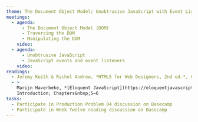```yaml
---
theme: The Document Object Model; Unobtrusive JavaScript with Event Listeners
meetings:
  - agenda:
      - The Document Object Model (DOM)
      - Traversing the DOM
      - Manipulating the DOM
    video:
  - agenda:
      - Unobtrusive JavaScript
      - JavaScript events and event listeners
    video:
readings:
  - Jeremy Keith & Rachel Andrew, *HTML5 for Web Designers, 2nd ed.*, Chapter&nbsp;4
  - >
    Marijn Haverbeke, *[Eloquent JavaScript](https://eloquentjavascript.net/), 3rd ed.*,
    Introduction; Chapters&nbsp;5–6
tasks:
  - Participate in Production Problem 04 discussion on Basecamp
  - Participate in Week Twelve reading discussion on Basecamp
---
```

